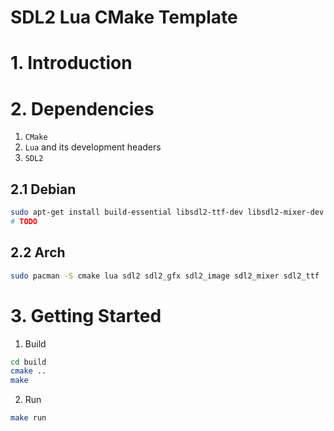 # SDL2 Lua CMake Template

# 1. Introduction

# 2. Dependencies
1. `CMake`
2. `Lua` and its development headers
3. `SDL2`

## 2.1 Debian
```sh
sudo apt-get install build-essential libsdl2-ttf-dev libsdl2-mixer-dev libsdl2-image-dev libsdl2-gfx-dev libsdl2-dev
# TODO
```

## 2.2 Arch
```sh
sudo pacman -S cmake lua sdl2 sdl2_gfx sdl2_image sdl2_mixer sdl2_ttf
```

# 3. Getting Started
1. Build
```sh
cd build
cmake ..
make
```

2. Run
```sh
make run
```
